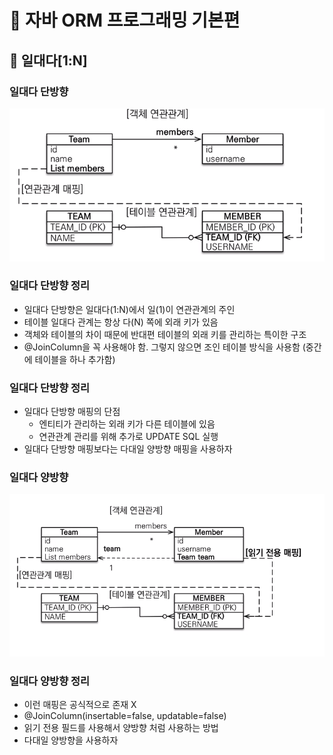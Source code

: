 # :book: 자바 ORM 프로그래밍 기본편 

## :pushpin: 일대다[1:N]


### 일대다 단방향

![일대다](image/일대다단방향.png)


### 일대다 단방향 정리

- 일대다 단방향은 일대다(1:N)에서 일(1)이 연관관계의 주인
- 테이블 일대다 관계는 항상 다(N) 쪽에 외래 키가 있음
- 객체와 테이블의 차이 때문에 반대편 테이블의 외래 키를 관리하는 특이한 구조
- @JoinColumn을 꼭 사용해야 함. 그렇지 않으면 조인 테이블 방식을 사용함 (중간에 테이블을 하나 추가함)


### 일대다 단방향 정리

- 일대다 단방향 매핑의 단점
    - 엔티티가 관리하는 외래 키가 다른 테이블에 있음
    - 연관관계 관리를 위해 추가로 UPDATE SQL 실행
- 일대다 단방향 매핑보다는 다대일 양방향 매핑을 사용하자


### 일대다 양방향

![일대다](image/일대다양방향.png)


### 일대다 양방향 정리

- 이런 매핑은 공식적으로 존재 X
- @JoinColumn(insertable=false, updatable=false)
- 읽기 전용 필드를 사용해서 양방향 처럼 사용하는 방법
- 다대일 양방향을 사용하자 

